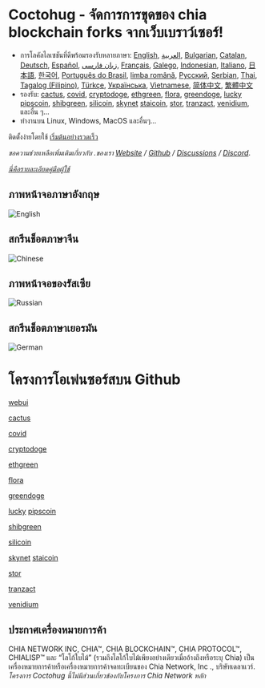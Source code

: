 # Coctohug - จัดการการขุดของ chia blockchain forks จากเว็บเบราว์เซอร์!
- การโลคัลไลเซชันที่ดีพร้อมรองรับหลายภาษา: [English](./readme_en.md), [العربية](./readme_ar.md), [Bulgarian](./readme_bg.md), [Catalan](./readme_ca.md), [Deutsch](./readme_de.md), [Español](./readme_es.md), [زبان فارسی](./readme_fa.md), [Français](./readme_fr.md), [Galego](./readme_gl.md), [Indonesian](./readme_id.md), [Italiano](./readme_it.md), [日本語](./readme_ja.md), [한국어](./readme_ko.md), [Português do Brasil](./readme_pt.md), [limba română](./readme_ro.md), [Русский](./readme_ru.md), [Serbian](./readme_sr.md), [Thai](./readme_th.md), [Tagalog (Filipino)](./readme_tl.md), [Türkçe](./readme_tr.md), [Українська](./readme_uk.md), [Vietnamese](./readme_vi.md), [简体中文](./readme_zh-CN.md), [繁體中文](./readme_zh-TW.md)
- รองรับ: [cactus](https://github.com/raingggg/coctohug-cactus), [covid](https://github.com/raingggg/coctohug-covid), [cryptodoge](https://github.com/raingggg/coctohug-cryptodoge), [ethgreen](https://github.com/raingggg/coctohug-ethgreen), [flora](https://github.com/raingggg/coctohug-flora), [greendoge](https://github.com/raingggg/coctohug-greendoge), [lucky](https://github.com/raingggg/coctohug-lucky) [pipscoin](https://github.com/raingggg/coctohug-pipscoin), [shibgreen](https://github.com/raingggg/coctohug-shibgreen), [silicoin](https://github.com/raingggg/coctohug-silicoin), [skynet](https://github.com/raingggg/coctohug-skynet) [staicoin](https://github.com/raingggg/coctohug-staicoin), [stor](https://github.com/raingggg/coctohug-stor), [tranzact](https://github.com/raingggg/coctohug-tranzact), [venidium](https://github.com/raingggg/coctohug-venidium), และอื่น ๆ...
- ทำงานบน Linux, Windows, MacOS และอื่นๆ...

ติดตั้งง่ายโดยใช้ [เริ่มต้นอย่างรวดเร็ว](https://www.coctohug.xyz/)

*ขอความช่วยเหลือเพิ่มเติมเกี่ยวกับ .ของเรา [Website](https://www.coctohug.xyz/) / [Github](https://github.com/raingggg/coctohug) / [Discussions](https://github.com/raingggg/coctohug/discussions) / [Discord](https://discord.com/channels/914698944435613716/914698944435613718)*.

*[นี่คือรายละเอียดคู่มือผู้ใช้](./docs/wiki/wiki_th.md)*


## ภาพหน้าจอภาษาอังกฤษ
![English](https://raw.githubusercontent.com/raingggg/coctohug/main/images/coctohug-summary-en-min.png)

## สกรีนช็อตภาษาจีน
![Chinese](https://raw.githubusercontent.com/raingggg/coctohug/main/images/coctohug-summary-cn-min.png)

## ภาพหน้าจอของรัสเซีย
![Russian](https://raw.githubusercontent.com/raingggg/coctohug/main/images/coctohug-summary-russian-min.png)

## สกรีนช็อตภาษาเยอรมัน
![German](https://raw.githubusercontent.com/raingggg/coctohug/main/images/coctohug-summary-german-min.png)


# โครงการโอเพ่นซอร์สบน Github
[webui](https://github.com/raingggg/coctohug-web-docker)

[cactus](https://github.com/raingggg/coctohug-cactus)

[covid](https://github.com/raingggg/coctohug-covid)

[cryptodoge](https://github.com/raingggg/coctohug-cryptodoge)

[ethgreen](https://github.com/raingggg/coctohug-ethgreen)

[flora](https://github.com/raingggg/coctohug-flora)

[greendoge](https://github.com/raingggg/coctohug-greendoge)

[lucky](https://github.com/raingggg/coctohug-lucky) [pipscoin](https://github.com/raingggg/coctohug-pipscoin)

[shibgreen](https://github.com/raingggg/coctohug-shibgreen)

[silicoin](https://github.com/raingggg/coctohug-silicoin)

[skynet](https://github.com/raingggg/coctohug-skynet) [staicoin](https://github.com/raingggg/coctohug-staicoin)

[stor](https://github.com/raingggg/coctohug-stor)

[tranzact](https://github.com/raingggg/coctohug-tranzact)

[venidium](https://github.com/raingggg/coctohug-venidium)


## ประกาศเครื่องหมายการค้า
CHIA NETWORK INC, CHIA™, CHIA BLOCKCHAIN™, CHIA PROTOCOL™, CHIALISP™ และ “โลโก้ใบไม้” (รวมถึงโลโก้ใบไม้เพียงอย่างเดียวเมื่ออ้างถึงหรือระบุ Chia) เป็นเครื่องหมายการค้าหรือเครื่องหมายการค้าจดทะเบียนของ Chia Network, Inc ., บริษัทเดลาแวร์. *โครงการ Coctohug นี้ไม่มีส่วนเกี่ยวข้องกับโครงการ Chia Network หลัก*
